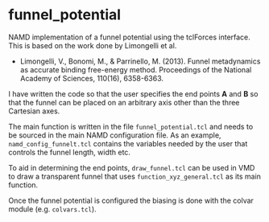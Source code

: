# funnel_potential
NAMD implementation of a funnel potential using the tclForces interface. This is based on the work done by Limongelli et al.

* Limongelli, V., Bonomi, M., & Parrinello, M. (2013). Funnel metadynamics as accurate binding free-energy method. Proceedings of the National Academy of Sciences, 110(16), 6358-6363.

I have written the code so that the user specifies the end points **A** and **B** so that the funnel can be placed on an arbitrary axis other than the three Cartesian axes.

The main function is written in the file `funnel_potential.tcl` and needs to be sourced in the main NAMD configuration file. As an example, `namd_config_funnelt.tcl` contains the variables needed by the user that controls the funnel length, width etc.

To aid in determining the end points, `draw_funnel.tcl` can be used in VMD to draw a transparent funnel that uses `function_xyz_general.tcl` as its main function.

Once the funnel potential is configured the biasing is done with the colvar module (e.g. `colvars.tcl`).
